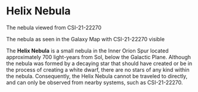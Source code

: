 # Helix Nebula
The nebula viewed from CSI-21-22270
 		 	 
 	 	 	 		 			 		 		 		 			
The nebula as seen in the Galaxy Map with CSI-21-22270 visible
 		 	 

The **Helix Nebula** is a small nebula in the Inner Orion Spur located approximately 700 light-years from Sol, below the Galactic Plane. Although the nebula was formed by a decaying star that should have created or be in the process of creating a white dwarf, there are no stars of any kind within the nebula. Consequently, the Helix Nebula cannot be traveled to directly, and can only be observed from nearby systems, such as CSI-21-22270.